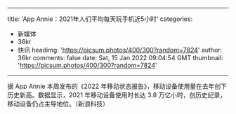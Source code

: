 
---
title: 'App Annie：2021年人们平均每天玩手机近5小时'
categories: 
 - 新媒体
 - 36kr
 - 快讯
headimg: 'https://picsum.photos/400/300?random=7824'
author: 36kr
comments: false
date: Sat, 15 Jan 2022 09:04:54 GMT
thumbnail: 'https://picsum.photos/400/300?random=7824'
---

<div>   
据 App Annie 本周发布的《2022 年移动状态报告》，移动设备使用量在去年创下历史新高。数据显示，2021 年移动设备使用时长达 3.8 万亿小时，创历史纪录，移动设备仍占主导地位。（新浪科技）  
</div>
            